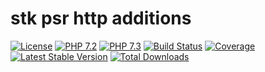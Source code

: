 # stk psr http additions

[![License](https://img.shields.io/badge/license-BSD-blue.svg)](https://opensource.org/licenses/BSD-3-Clause)
[![PHP 7.2](https://img.shields.io/badge/php-7.2-yellow.svg)](http://www.php.net)
[![PHP 7.3](https://img.shields.io/badge/php-7.3-yellow.svg)](http://www.php.net)
[![Build Status](https://travis-ci.org/mbretter/stk-psr-http.svg?branch=master)](https://travis-ci.org/mbretter/stk-psr-http)
[![Coverage](https://coveralls.io/repos/github/mbretter/stk-psr-http/badge.svg?branch=master)](https://coveralls.io/github/mbretter/stk-psr-http?branch=master)
[![Latest Stable Version](https://img.shields.io/packagist/v/mbretter/stk-psr-http.svg)](https://packagist.org/packages/mbretter/stk-psr-http)
[![Total Downloads](https://img.shields.io/packagist/dt/mbretter/stk-psr-http.svg)](https://packagist.org/packages/mbretter/stk-psr-http)

